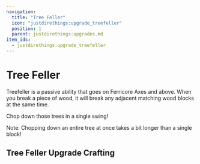 ```yaml
---
navigation:
  title: "Tree Feller"
  icon: "justdirethings:upgrade_treefeller"
  position: 1
  parent: justdirethings:upgrades.md
item_ids:
  - justdirethings:upgrade_treefeller
---
```


# Tree Feller

Treefeller is a passive ability that goes on Ferricore Axes and above. When you break a piece of wood, it will break any adjacent matching wood blocks at the same time.

Chop down those trees in a single swing!

Note: Chopping down an entire tree at once takes a bit longer than a single block!

## Tree Feller Upgrade Crafting



<Recipe id="justdirethings:upgrade_treefeller" />

